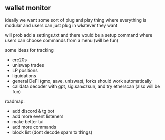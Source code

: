 ## wallet monitor

ideally we want some sort of plug and play thing
where everything is modular and users can just plug in whatever they want

will prob add a settings.txt and there would be a setup command where users can choose commands from a menu (will be fun)

some ideas for tracking
 - erc20s
 - uniswap trades
 - LP positions
 - liquidations
 - general DeFi (gmx, aave, uniswap), forks should work automatically
 - calldata decoder with gpt, sig.samczsun, and try etherscan (also will be fun)

 roadmap:
  - add discord & tg bot
  - add more event listeners
  - make better tui
  - add more commands
  - block list (dont decode spam tx things)